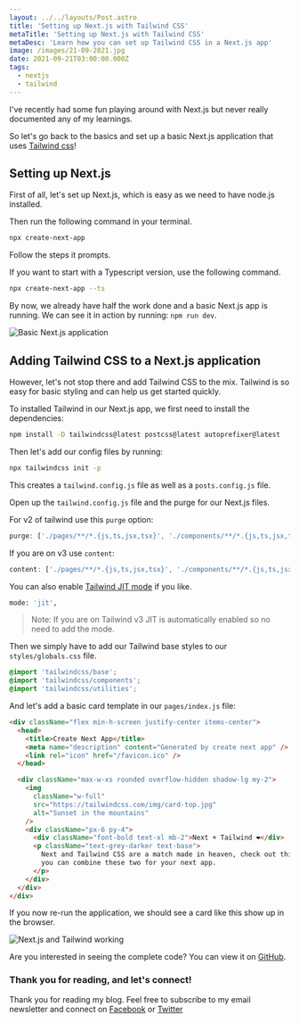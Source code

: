 ```yaml
---
layout: ../../layouts/Post.astro
title: 'Setting up Next.js with Tailwind CSS'
metaTitle: 'Setting up Next.js with Tailwind CSS'
metaDesc: 'Learn how you can set up Tailwind CSS in a Next.js app'
image: /images/21-09-2021.jpg
date: 2021-09-21T03:00:00.000Z
tags:
  - nextjs
  - tailwind
---
```


I've recently had some fun playing around with Next.js but never really documented any of my learnings.

So let's go back to the basics and set up a basic Next.js application that uses [Tailwind css](https://daily-dev-tips.com/posts/my-honest-opinion-on-tailwind-css/)!

## Setting up Next.js

First of all, let's set up Next.js, which is easy as we need to have node.js installed.

Then run the following command in your terminal.

```bash
npx create-next-app
```

Follow the steps it prompts.

If you want to start with a Typescript version, use the following command.

```bash
npx create-next-app --ts
```

By now, we already have half the work done and a basic Next.js app is running. We can see it in action by running: `npm run dev`.

![Basic Next.js application](https://cdn.hashnode.com/res/hashnode/image/upload/v1631601613875/kMYjTk0en.png)

## Adding Tailwind CSS to a Next.js application

However, let's not stop there and add Tailwind CSS to the mix. Tailwind is so easy for basic styling and can help us get started quickly.

To installed Tailwind in our Next.js app, we first need to install the dependencies:

```bash
npm install -D tailwindcss@latest postcss@latest autoprefixer@latest
```

Then let's add our config files by running:

```bash
npx tailwindcss init -p
```

This creates a `tailwind.config.js` file as well as a `posts.config.js` file.

Open up the `tailwind.config.js` file and the purge for our Next.js files.

For v2 of tailwind use this `purge` option:

```js
purge: ['./pages/**/*.{js,ts,jsx,tsx}', './components/**/*.{js,ts,jsx,tsx}'],
```

If you are on v3 use `content`:

```js
content: ['./pages/**/*.{js,ts,jsx,tsx}', './components/**/*.{js,ts,jsx,tsx}'],
```

You can also enable [Tailwind JIT mode](https://daily-dev-tips.com/posts/configure-tailwind-jit-for-a-node-express-app/) if you like.

```bash
mode: 'jit',
```

> Note: If you are on Tailwind v3 JIT is automatically enabled so no need to add the mode.

Then we simply have to add our Tailwind base styles to our `styles/globals.css` file.

```css
@import 'tailwindcss/base';
@import 'tailwindcss/components';
@import 'tailwindcss/utilities';
```

And let's add a basic card template in our `pages/index.js` file:

```html
<div className="flex min-h-screen justify-center items-center">
  <head>
    <title>Create Next App</title>
    <meta name="description" content="Generated by create next app" />
    <link rel="icon" href="/favicon.ico" />
  </head>

  <div className="max-w-xs rounded overflow-hidden shadow-lg my-2">
    <img
      className="w-full"
      src="https://tailwindcss.com/img/card-top.jpg"
      alt="Sunset in the mountains"
    />
    <div className="px-6 py-4">
      <div className="font-bold text-xl mb-2">Next + Tailwind ❤️</div>
      <p className="text-grey-darker text-base">
        Next and Tailwind CSS are a match made in heaven, check out this article on how
        you can combine these two for your next app.
      </p>
    </div>
  </div>
</div>
```

If you now re-run the application, we should see a card like this show up in the browser.

![Next.js and Tailwind working](https://cdn.hashnode.com/res/hashnode/image/upload/v1631601932368/_WyQonBgF.png)

Are you interested in seeing the complete code? You can view it on [GitHub](https://github.com/rebelchris/next-tailwind).

### Thank you for reading, and let's connect!

Thank you for reading my blog. Feel free to subscribe to my email newsletter and connect on [Facebook](https://www.facebook.com/DailyDevTipsBlog) or [Twitter](https://twitter.com/DailyDevTips1)
